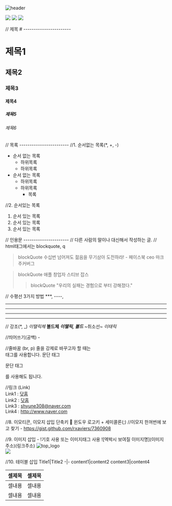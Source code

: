 ![header](https://capsule-render.vercel.app/api?type=waving&color=auto&height=150&section=header&text=FrontEnd&fontSize=30)

<img src="https://img.shields.io/badge/HTML5-orange" />
<img src="https://img.shields.io/badge/CSS3-blue" />
<img src="https://img.shields.io/badge/Javascript-yellow" />

// 제목 # -----------------------
# 제목1
## 제목2
### 제목3
#### 제목4
##### 제목5
###### 제목6

// 목록 ------------------------
//1. 순서없는 목록(*, +, -)
* 순서 없는 목록
  + 하위목록
  + 하위목록
* 순서 없는 목록
  + 하위목록
  + 하위목록
    - 목록

//2. 순서있는 목록
1. 순서 있는 목록
2. 순서 있는 목록
3. 순서 있는 목록

// 인용문 ----------------------
// 다른 사람의 말이나 대신해서 작성하는 글.
// html태그에서는 blockquote, q
> blockQuote 수십번 넘어져도 젊음을 무기삼아 도전하라! - 페이스북 ceo 마크 주커버그

> blockQuote 애플 창업자 스티브 잡스
>> blockQuote "우리의 실패는 경험으로 부터 강해졌다."

// 수평선 3가지 방법 ***, ----, <hr />
***
----
<hr />

// 강조(*, _)
*이탤릭체*
**볼드체**
***이탤릭, 볼드***
~취소선~
_이태릭_

//띄어쓰기(공백) - &nbsp;
&nbsp;&nbsp;&nbsp;&nbsp;&nbsp;
&nbsp;&nbsp;&nbsp;&nbsp;&nbsp;&nbsp;&nbsp;&nbsp;

//줄바꿈 (br, p)
줄을 강제로 바꾸고자 할 때는 <br>태그를 사용합니다.
문단 태그 <p>문단 태그</p>를 사용해도 됩니다.

//링크 (Link)  <br>
Link1 : [닷홈](http://shyport.dothome.co.kr, '닷홈으로 바로가기')<br>
Link2 : <a href="http://shyport.dothome.co.kr" target="_blank" title="닷홈 바로가기">닷홈</a><br>
Link3 : <shyune308@naver.com> <br>
Link4 : <http://www.naver.com> <br>

//8. 이모티콘, 이모지 삽입 단축키 📢 윈도우 로고키 + 세미콜론(;)
//이모지 한꺼번에 보고 찾기 - https://gist.github.com/rxaviers/7360908

//9. 이미지 삽입 - !기호 사용 또는 이미지태그 사용
![엑박시 보여질 이미지명](이미지 주소)(링크주소)
![top_logo](https://harimpetfood.com/SkinImg/top_logo.gif)<br>
<img src="https://harimpetfood.com/SkinImg/top_logo.gif">

//10. 테이블 삽입
Title1|Title2
-|-
content1|content2
content3|content4
<table>
  <thead>
    <tr><th>셀제목</th><th>셀제목</th></tr>
  </thead>
  <tbody>
    <tr><td>셀내용</td><td>셀내용</td></tr>
    <tr><td>셀내용</td><td>셀내용</td></tr>
  </tbody>
</table>
